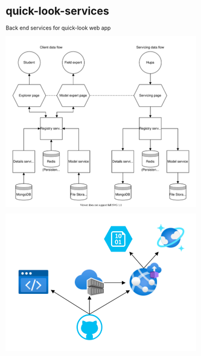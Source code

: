 # quick-look-services
Back end services for quick-look web app

![architecture](design/quicklook.svg)

![deployment](design/deployment.svg)